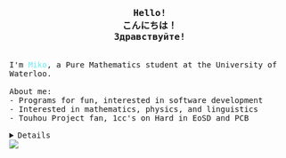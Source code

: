 <h3 align = "center"><samp>Hello!<br>こんにちは！<br>Здравствуйте!</samp></h3>
<p align = "left"><br>
    <samp>
        I'm <span style = "color:#65ebf6">Miko</span>, a Pure Mathematics student at the University of Waterloo.<br><br>
    </samp>
    <samp>
        About me:<br>
        - Programs for fun, interested in software development<br>
        - Interested in mathematics, physics, and linguistics<br>
        - Touhou Project fan, 1cc's on Hard in EoSD and PCB<br>
    <samp>
</p>
<details align = "left">
    <summary><samp> Details </samp></summary><br>
    <p align = "center">
        <img src = "https://github-readme-stats.vercel.app/api?username=imaginarymiko&include_all_commits=true&show_icons=true&theme=tokyonight"><br>
    </p>
</details>
<a href = "https://github.com/imaginarymiko/imaginarymiko" target="_blank"><img src = "https://img.shields.io/github/last-commit/imaginarymiko/imaginarymiko?label=profile%20updated&style=flat&color=green">